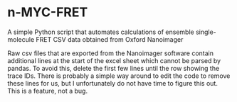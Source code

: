# n-MYC-FRET
A simple Python script that automates calculations of ensemble single-molecule FRET CSV data obtained from Oxford Nanoimager

Raw csv files that are exported from the Nanoimager software contain additional lines at the start of the excel sheet which cannot be parsed by pandas.
To avoid this, delete the first few lines until the row showing the trace IDs.
There is probably a simple way around to edit the code to remove these lines for us, but I unfortunately do not have time to figure this out. This is a feature, not a bug.
